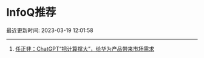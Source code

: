 # InfoQ推荐

最近更新时间: 2023-03-19 12:01:58

--- 
1. [任正非：ChatGPT“把计算撑大”，给华为产品带来市场需求](https://www.infoq.cn/article/ugoDGtJzX9xdm8d9o5eo) 
